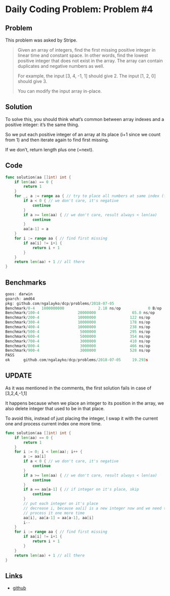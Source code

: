 # Daily Coding Problem: Problem #4

## Problem

This problem was asked by Stripe.

> Given an array of integers, find the first missing positive integer in linear time and constant space. In other words, find the lowest positive integer that does not exist in the array. The array can contain duplicates and negative numbers as well.
>
> For example, the input [3, 4, -1, 1] should give 2. The input [1, 2, 0] should give 3.
>
> You can modify the input array in-place.

## Solution

To solve this, you should think what’s common between array indexes and a
positive integer: it’s the same thing.

So we put each positive integer of an
array at its place (i+1 since we count from 1) and then iterate again to find
first missing.

If we don’t, return length plus one (=next).

## Code

```go
func solution(aa []int) int {
	if len(aa) == 0 {
		return 1
	}
	for _, a := range aa { // try to place all numbers at same index (from 1)
		if a < 0 { // we don't care, it's negative
			continue
		}
		if a >= len(aa) { // we don't care, result always < len(aa)
			continue
		}
		aa[a-1] = a
	}
	for i := range aa { // find first missing
		if aa[i] != i+1 {
			return i + 1
		}
	}
	return len(aa) + 1 // all there
}
```

## Benchmarks

```go
goos: darwin
goarch: amd64
pkg: github.com/ngalayko/dcp/problems/2018-07-05
Benchmark/0-4   1000000000               2.18 ns/op            0 B/op          0 allocs/op
Benchmark/100-4                 20000000                65.0 ns/op             0 B/op          0 allocs/op
Benchmark/200-4                 10000000               122 ns/op               0 B/op          0 allocs/op
Benchmark/300-4                 10000000               178 ns/op               0 B/op          0 allocs/op
Benchmark/400-4                 10000000               238 ns/op               0 B/op          0 allocs/op
Benchmark/500-4                  5000000               295 ns/op               0 B/op          0 allocs/op
Benchmark/600-4                  5000000               354 ns/op               0 B/op          0 allocs/op
Benchmark/700-4                  3000000               410 ns/op               0 B/op          0 allocs/op
Benchmark/800-4                  3000000               466 ns/op               0 B/op          0 allocs/op
Benchmark/900-4                  3000000               528 ns/op               0 B/op          0 allocs/op
PASS
ok      github.com/ngalayko/dcp/problems/2018-07-05     19.293s
```

## UPDATE

As it was mentioned in the comments, the first solution fails in
case of [3,2,4,-1,1]

It happens because when we place an integer to its position in the array,
we also delete integer that used to be in that place.

To avoid this, instead of just placing the integer, I swap it with the current
one and process current index one more time.

```go
func solution(aa []int) int {
	if len(aa) == 0 {
		return 1
	}
	for i := 0; i < len(aa); i++ {
		a := aa[i]
		if a < 0 { // we don't care, it's negative
			continue
		}
		if a >= len(aa) { // we don't care, result always < len(aa)
			continue
		}
		if a == aa[a-1] { // if integer on it's place, skip
			continue
		}
		// put each integer on it's place
		// decrease i, because aa[i] is a new integer now and we need to
		// process it one more time
		aa[i], aa[a-1] = aa[a-1], aa[i]
		i--
	}
	for i := range aa { // find first missing
		if aa[i] != i+1 {
			return i + 1
		}
	}
	return len(aa) + 1 // all there
}
```

## Links

- [github](https://github.com/ngalayko/dcp/tree/master/problems/2018-07-05)
